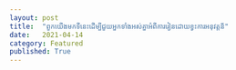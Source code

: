 ```yaml
---
layout: post
title:  "ពួកយើងមកទីនេះដើម្បីជួយអ្នកទាំងអស់គ្នាអំពីការរៀនដោយខ្វះការអនុវត្តន៏"
date:   2021-04-14
category: Featured
published: True
---
```


